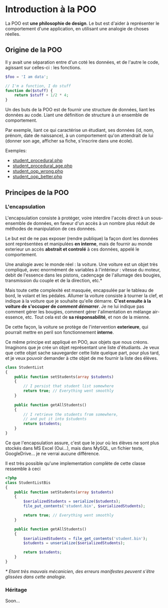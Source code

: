 # Introduction à la POO

La POO est **une philosophie de design**.
Le but est d'aider à représenter le comportement d'une application, en utilisant une analogie de choses réelles.

## Origine de la POO

Il y avait une séparation entre d'un coté les données, et de l'autre le code, agissant sur celles-ci : les fonctions.

```php
$foo = 'I am data';

// I'm a function, I do stuff
function do($stuff) {
    return $stuff + 1/2 * 4;
}
```

Un des buts de la POO est de fournir une structure de données, liant les données au code. Liant une définition de structure à un ensemble de comportement.

Par exemple, liant ce qui caractérise un étudiant, ses données (id, nom, prénom, date de naissance), à un comportement qu'on attendrait de lui (donner son age, afficher sa fiche, s'inscrire dans une école).

Exemples: 

  * [student\_procedural.php](student/student_procedural.php)
  * [student\_procedural\_age.php](student/student_procedural_age.php)
  * [student\_oop\_wrong.php](student/student_oop_wrong.php)
  * [student\_oop\_better.php](student/student_oop_better.php)

## Principes de la POO

### L'encapsulation

L'encapsulation consiste à protéger, voire interdire l'accès direct à un sous-ensemble de données, en faveur d'un accès à un nombre plus réduit de méthodes de manipulation de ces données.

Le but est de ne pas exposer (rendre publique) la façon dont les données sont représentées et manipulées **en interne**, mais de fournir au monde exterieur un accès **abstrait et controlé** à ces données, appelé le comportement.

Une analogie avec le monde réel : la voiture. Une voiture est un objet très compliqué, avec enormément de variables à l'intérieur : vitesse du moteur, debit de l'essence dans les pistons, cadençage de l'allumage des bougies, transmission du couple et de la direction, etc.\*

Mais toute cette complexité est masquée, encapsulée par le tableau de bord, le volant et les pédales. Allumer la voiture consiste à tourner la clef, et indique à la voiture que je souhaite qu'elle démarre. **C'est ensuite à la voiture de s'occuper de _comment démarrer_**. Je ne lui indique pas comment gérer les bougies, comment gérer l'alimentation en mélange air-essence, etc. Tout cela est de **sa résponsabilité**, et non de la mienne.

De cette façon, la voiture se protège de l'intervention **exterieure**, qui pourrait mettre en peril son fonctionnement **interne**.

Ce même principe est appliqué en POO, aux objets que nous créons. Imaginons que je crée un objet représentant une liste d'étudiants. Je veux que cette objet sache sauvegarder cette liste quelque part, pour plus tard, et je veux pouvoir demander à ctte objet de me fournir la liste des élèves.

```php
class StudentList 
{
    public function setStudents(array $students)
    {
        // I persist that student list somewhere
        return true; // Everything went smoothly
    }
    
    public function getAllStudents()
    {
        // I retrieve the students from somewhere, 
        // and put it into $students
        return $students;
    }
}
```

Ce que l'encapsulation assure, c'est que le jour où les élèves ne sont plus stockés dans MS Excel (Oui…), mais dans MySQL, un fichier texte, GoogleDrive… je ne verrai aucune différence.

Il est très possible qu'une implementation complète de cette classe ressemble à ceci

```php
<?php
class StudentListBis
{
    public function setStudents(array $students)
    {
        $serializedStudents = serialize($students);
        file_put_contents('student.bin', $serializedStudents);

        return true; // Everything went smoothly
    }

    public function getAllStudents()
    {
        $serializedStudents = file_get_contents('student.bin');
        $students = unserialize($serializedStudents);

        return $students;
    }
}
```

*\* Etant très mauvais mécanicien, des erreurs manifestes peuvent s'être glissées dans cette analogie.*

### Héritage

Soon…
